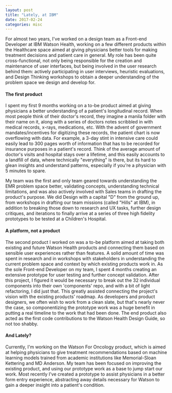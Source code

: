 ```yaml
---
layout: post
title: "Lately, at IBM"
date: 2017-02-24
categories: misc
---
```


For almost two years, I've worked on a design team as a Front-end Developer at IBM Watson Health, working on a few different products within the Healthcare space aimed at giving physicians better tools for making treatment decisions and patient care in general. My role has been quite cross-functional, not only being responsible for the creation and maintenance of user interfaces, but being involved in the user research behind them: actively participating in user interviews, heuristic evaluations, and Design Thinking workshops to obtain a deeper understanding of the problem space we design and develop for.

#### The first product

I spent my first 9 months working on a to-be product aimed at giving physicians a better understanding of a patient's longitudinal record. When most people think of their doctor's record, they imagine a manila folder with their name on it, along with a series of doctors notes scribbled in with medical records, x-rays, medications, etc. With the advent of government mandates/incentives for digitizing these records, the patient chart is now overflowing with data. For example, a 3-day stint in intensive care could easily lead to 300 pages worth of information that has to be recorded for insurance purposes in a patient's record. Think of the average amount of doctor's visits and hospital stays over a lifetime, and this easily accounts to a landfill of data, where technically "everything" is there, but its hard to glean insights and understand patterns, especially if you're a physician with 5 minutes to spare.

My team was the first and only team geared towards understanding the EMR problem space better, validating concepts, understanding technical limitations, and was also actively involved with Sales teams in drafting the product's purpose. We did Design with a capital "D" from the ground up, from workshops in drafting our team missions (called "Hills" at IBM), in addition to breaking those down to research and UX tasks, further design critiques, and iterations to finally arrive at a series of three high fidelity prototypes to be tested at a Children's Hospital.

#### A platform, not a product

The second product I worked on was a to-be platform aimed at taking both existing and future Watson Health products and connecting them based on sensible user experiences rather than features. A solid amount of time was spent in research and in workshops with stakeholders in understanding the current problem space and context by which existing products work in. As the sole Front-end Developer on my team, I spent 4 months creating an extensive prototype for user testing and further concept validation. After this project, I figured it would be necessary to break out the 32 individual components into their own 'components' repo, and with a bit of light refactoring, I did just that. This greatly assisted connecting the project's vision with the existing products' roadmap. As developers and product designers, we often wish to work from a clean slate, but that's nearly never the case, so componentizing the prototype work was a huge benefit in putting a real timeline to the work that had been done. The end product also acted as the first code contributions to the Watson Health Design Guide, so not too shabby.

#### And Lately?

Currently, I'm working on the Watson For Oncology product, which is aimed at helping physicians to give treatment recommendations based on machine learning models trained from academic institutions like Memorial-Sloan Kettering and MD Anderson. My team has been focused on improving the existing product, and using our prototype work as a base to jump start our work. Most recently I've created a prototype to assist physicians in a better form entry experience, abstracting away details necessary for Watson to gain a deeper insight into a patient's condition.

